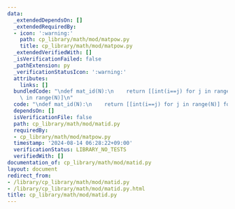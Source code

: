 ```yaml
---
data:
  _extendedDependsOn: []
  _extendedRequiredBy:
  - icon: ':warning:'
    path: cp_library/math/mod/matpow.py
    title: cp_library/math/mod/matpow.py
  _extendedVerifiedWith: []
  _isVerificationFailed: false
  _pathExtension: py
  _verificationStatusIcon: ':warning:'
  attributes:
    links: []
  bundledCode: "\ndef mat_id(N):\n    return [[int(i==j) for j in range(N)] for i\
    \ in range(N)]\n"
  code: "\ndef mat_id(N):\n    return [[int(i==j) for j in range(N)] for i in range(N)]\n"
  dependsOn: []
  isVerificationFile: false
  path: cp_library/math/mod/matid.py
  requiredBy:
  - cp_library/math/mod/matpow.py
  timestamp: '2024-08-14 06:28:22+09:00'
  verificationStatus: LIBRARY_NO_TESTS
  verifiedWith: []
documentation_of: cp_library/math/mod/matid.py
layout: document
redirect_from:
- /library/cp_library/math/mod/matid.py
- /library/cp_library/math/mod/matid.py.html
title: cp_library/math/mod/matid.py
---
```

